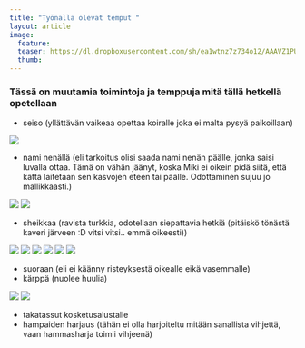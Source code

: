 ```yaml
---
title: "Työnalla olevat temput "
layout: article
image:
  feature:
  teaser: https://dl.dropboxusercontent.com/sh/ea1wtnz7z734o12/AAAVZ1PUXoljix_-Vx4eV3tga/temput/3/DSC27270-245px.jpg
  thumb:
---
```


### Tässä on muutamia toimintoja ja temppuja mitä tällä hetkellä opetellaan

* seiso (yllättävän vaikeaa opettaa koiralle joka ei malta pysyä paikoillaan)

[![](https://dl.dropboxusercontent.com/sh/ea1wtnz7z734o12/AAAogXUsVMV9rkGjIgkZBjuna/temput/3/DSC32837-245px.jpg)](https://dl.dropboxusercontent.com/sh/ea1wtnz7z734o12/AAAcM3V6xUzwqMD2JyyJbSaEa/temput/3/DSC32837.JPG)

* nami nenällä (eli tarkoitus olisi saada nami nenän päälle, jonka saisi luvalla ottaa. Tämä on vähän jäänyt, koska Miki ei oikein pidä siitä, että kättä laitetaan sen kasvojen eteen tai päälle. Odottaminen sujuu jo mallikkaasti.)

[![](https://dl.dropboxusercontent.com/sh/ea1wtnz7z734o12/AAC7s2t8spOnzs0T_VdvCa9ia/temput/3/DSC32590-245px.jpg)](https://dl.dropboxusercontent.com/sh/ea1wtnz7z734o12/AAC1JSCyaayCqj4Er29dr0jGa/temput/3/DSC32590.JPG)
[![](https://dl.dropboxusercontent.com/sh/ea1wtnz7z734o12/AACE6jevLAysj7bu7kYjYlkYa/temput/3/DSC29355-245px.jpg)](https://dl.dropboxusercontent.com/sh/ea1wtnz7z734o12/AABghC55Wtj4aEnbhocvM4xba/temput/3/DSC29355.JPG)

* sheikkaa (ravista turkkia, odotellaan siepattavia hetkiä (pitäiskö tönästä kaveri järveen :D vitsi vitsi.. emmä oikeesti))

[![](https://dl.dropboxusercontent.com/sh/ea1wtnz7z734o12/AADBAs6DbzIjcgGOQnr8UTE0a/temput/3/IMG26067-245px.jpg)](https://dl.dropboxusercontent.com/sh/ea1wtnz7z734o12/AAC4fGN76AV1hB6BbJLVx9W_a/temput/3/IMG26067.JPG)
[![](https://dl.dropboxusercontent.com/sh/ea1wtnz7z734o12/AAAIo7Qd8HAOzOHEnGluzR1za/temput/3/IMG_1432-245px.jpg)](https://dl.dropboxusercontent.com/sh/ea1wtnz7z734o12/AAAqCVDO74VujAYJRI0VY3vCa/temput/3/IMG_1432.JPG)
[![](https://dl.dropboxusercontent.com/sh/ea1wtnz7z734o12/AADmL7DX_oEw7aqP1Cd7kYY8a/temput/3/IMG22497-245px.jpg)](https://dl.dropboxusercontent.com/sh/ea1wtnz7z734o12/AACmftVTyi2qPYbYldabxigya/temput/3/IMG22497.JPG)
[![](https://dl.dropboxusercontent.com/sh/ea1wtnz7z734o12/AAACRr8mqQz2SPf7HmmqK60Da/temput/3/DSC12608-245px.jpg)](https://dl.dropboxusercontent.com/sh/ea1wtnz7z734o12/AABVIXsTKcc4tDtzRV91IYNOa/temput/3/DSC12608.JPG)
[![](https://dl.dropboxusercontent.com/sh/ea1wtnz7z734o12/AACVWtZaz0f5bjdZEic6XXl4a/temput/3/IMG24175-245px.jpg)](https://dl.dropboxusercontent.com/sh/ea1wtnz7z734o12/AAC5-nibn-2pJZdBse591NlIa/temput/3/IMG24175.JPG)
[![](https://dl.dropboxusercontent.com/sh/ea1wtnz7z734o12/AACv3wTTOguxG5u06VF-QkR2a/temput/3/DSC05677-245px.jpg)](https://dl.dropboxusercontent.com/sh/ea1wtnz7z734o12/AADOXReCvBTDBlaEmhgKUfjWa/temput/3/DSC05677.JPG)

* suoraan (eli ei käänny risteyksestä oikealle eikä vasemmalle)
* kärppä (nuolee huulia)

[![](https://dl.dropboxusercontent.com/sh/ea1wtnz7z734o12/AACmQE9EFkqtCajgQS_xBHnKa/temput/3/DSC26703-245px.jpg)](https://dl.dropboxusercontent.com/sh/ea1wtnz7z734o12/AAB0M4tUjXpUc3VUMghssWh1a/temput/3/DSC26703.JPG)
[![](https://dl.dropboxusercontent.com/sh/ea1wtnz7z734o12/AAAAMviC5JxaDHAWvj6NNqHLa/temput/3/k%C3%A4rpp%C3%A4-245px.jpg)](https://dl.dropboxusercontent.com/sh/ea1wtnz7z734o12/AACGUapEXwuPAjVRsK-FYSTDa/temput/3/k%C3%A4rpp%C3%A4.jpg)

* takatassut kosketusalustalle
* hampaiden harjaus (tähän ei olla harjoiteltu mitään sanallista vihjettä, vaan hammasharja toimii vihjeenä)
